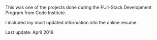 This was one of the projects done during the FUll-Stack Development Program from Code Institute.

I included my most updated information into the online resume. 

Last update: April 2019
